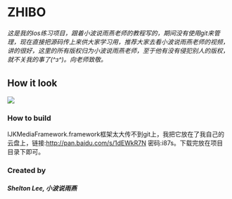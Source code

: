 # ZHIBO

###### 这是我的ios练习项目，跟着小波说雨燕老师的教程写的，期间没有使用git来管理，现在直接把源码传上来供大家学习用，推荐大家去看小波说雨燕老师的视频，讲的很好，这里的所有版权归为小波说雨燕老师，至于他有没有侵犯别人的版权，就不关我的事了(^з^)。向老师致敬。

## How it look

<img src="ZHIBO_gif.gif">

### How to build

IJKMediaFramework.framework框架太大传不到git上，我把它放在了我自己的云盘上，链接:http://pan.baidu.com/s/1dEWkR7N  密码:i87s。下载完放在项目目录下即可。



### Created by 

##### Shelton Lee, 小波说雨燕

